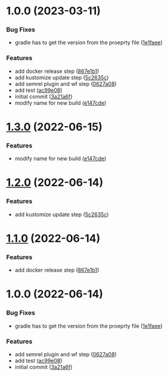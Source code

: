 # 1.0.0 (2023-03-11)


### Bug Fixes

* gradle has to get the version from the proeprty file ([1e1faee](https://github.com/govnet-obrs/skunk-continuous-delivery-application/commit/1e1faeef030197f1d18dee6afad841304e1584ae))


### Features

* add docker release step ([867e1b1](https://github.com/govnet-obrs/skunk-continuous-delivery-application/commit/867e1b13452edb93b473b42dfd1302604eb22015))
* add kustomize update step ([5c2635c](https://github.com/govnet-obrs/skunk-continuous-delivery-application/commit/5c2635c7d92d1311dd69080bff3eab691da08bf8))
* add semrel plugin and wf step ([0627a08](https://github.com/govnet-obrs/skunk-continuous-delivery-application/commit/0627a0853d3daec530edbbaea62c493c95afffc5))
* add test ([ac99e08](https://github.com/govnet-obrs/skunk-continuous-delivery-application/commit/ac99e08ad0fc167c53b50cbdac5201b5c65f7d2d))
* initial commit ([3a21a6f](https://github.com/govnet-obrs/skunk-continuous-delivery-application/commit/3a21a6f2856a2788a478076e53e00a0016ce012c))
* modify name for new build ([e147cde](https://github.com/govnet-obrs/skunk-continuous-delivery-application/commit/e147cdedc1c41c7e826dc0e00e6e8ac2c23ecb8b))

# [1.3.0](https://github.com/zlaval/continuous-delivery-application/compare/1.2.0...1.3.0) (2022-06-15)


### Features

* modify name for new build ([e147cde](https://github.com/zlaval/continuous-delivery-application/commit/e147cdedc1c41c7e826dc0e00e6e8ac2c23ecb8b))

# [1.2.0](https://github.com/zlaval/continuous-delivery-application/compare/1.1.0...1.2.0) (2022-06-14)


### Features

* add kustomize update step ([5c2635c](https://github.com/zlaval/continuous-delivery-application/commit/5c2635c7d92d1311dd69080bff3eab691da08bf8))

# [1.1.0](https://github.com/zlaval/continuous-delivery-application/compare/1.0.0...1.1.0) (2022-06-14)


### Features

* add docker release step ([867e1b1](https://github.com/zlaval/continuous-delivery-application/commit/867e1b13452edb93b473b42dfd1302604eb22015))

# 1.0.0 (2022-06-14)


### Bug Fixes

* gradle has to get the version from the proeprty file ([1e1faee](https://github.com/zlaval/continuous-delivery-application/commit/1e1faeef030197f1d18dee6afad841304e1584ae))


### Features

* add semrel plugin and wf step ([0627a08](https://github.com/zlaval/continuous-delivery-application/commit/0627a0853d3daec530edbbaea62c493c95afffc5))
* add test ([ac99e08](https://github.com/zlaval/continuous-delivery-application/commit/ac99e08ad0fc167c53b50cbdac5201b5c65f7d2d))
* initial commit ([3a21a6f](https://github.com/zlaval/continuous-delivery-application/commit/3a21a6f2856a2788a478076e53e00a0016ce012c))
